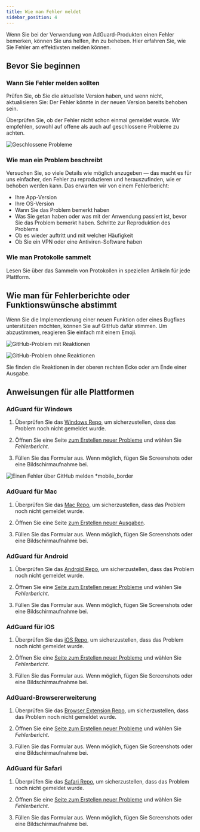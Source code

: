```yaml
---
title: Wie man Fehler meldet
sidebar_position: 4
---
```


Wenn Sie bei der Verwendung von AdGuard-Produkten einen Fehler bemerken, können Sie uns helfen, ihn zu beheben. Hier erfahren Sie, wie Sie Fehler am effektivsten melden können.

## Bevor Sie beginnen

### Wann Sie Fehler melden sollten

Prüfen Sie, ob Sie die aktuellste Version haben, und wenn nicht, aktualisieren Sie: Der Fehler könnte in der neuen Version bereits behoben sein.

Überprüfen Sie, ob der Fehler nicht schon einmal gemeldet wurde. Wir empfehlen, sowohl auf offene als auch auf geschlossene Probleme zu achten.

![Geschlossene Probleme](https://cdn.adtidy.org/content/kb/ad_blocker/general/closed_issues.png)

### Wie man ein Problem beschreibt

Versuchen Sie, so viele Details wie möglich anzugeben — das macht es für uns einfacher, den Fehler zu reproduzieren und herauszufinden, wie er behoben werden kann. Das erwarten wir von einem Fehlerbericht:

- Ihre App-Version
- Ihre OS-Version
- Wann Sie das Problem bemerkt haben
- Was Sie getan haben oder was mit der Anwendung passiert ist, bevor Sie das Problem bemerkt haben. Schritte zur Reproduktion des Problems
- Ob es wieder auftritt und mit welcher Häufigkeit
- Ob Sie ein VPN oder eine Antiviren-Software haben

### Wie man Protokolle sammelt

Lesen Sie über das Sammeln von Protokollen in speziellen Artikeln für jede Plattform.

## Wie man für Fehlerberichte oder Funktionswünsche abstimmt

Wenn Sie die Implementierung einer neuen Funktion oder eines Bugfixes unterstützen möchten, können Sie auf GitHub dafür stimmen. Um abzustimmen, reagieren Sie einfach mit einem Emoji.

![GitHub-Problem mit Reaktionen](https://cdn.adtidy.org/content/kb/ad_blocker/general/github_reaction.png)

![GitHub-Problem ohne Reaktionen](https://cdn.adtidy.org/content/kb/ad_blocker/general/github_reaction2.png)

Sie finden die Reaktionen in der oberen rechten Ecke oder am Ende einer Ausgabe.

## Anweisungen für alle Plattformen

### AdGuard für Windows

1. Überprüfen Sie das [Windows Repo](https://github.com/AdguardTeam/AdGuardforWindows/issues), um sicherzustellen, dass das Problem noch nicht gemeldet wurde.

2. Öffnen Sie eine Seite [zum Erstellen neuer Probleme](https://github.com/AdguardTeam/AdguardForWindows/issues/new/choose) und wählen Sie *Fehlerbericht*.

3. Füllen Sie das Formular aus. Wenn möglich, fügen Sie Screenshots oder eine Bildschirmaufnahme bei.

![Einen Fehler über GitHub melden *mobile_border](https://cdn.adtidy.org/content/kb/ad_blocker/general/windows_gh.png)

### AdGuard für Mac

1. Überprüfen Sie das [Mac Repo](https://github.com/AdguardTeam/AdGuardforMac/issues), um sicherzustellen, dass das Problem noch nicht gemeldet wurde.

2. Öffnen Sie eine Seite [zum Erstellen neuer Ausgaben](https://github.com/AdguardTeam/AdguardForMac/issues/new).

3. Füllen Sie das Formular aus. Wenn möglich, fügen Sie Screenshots oder eine Bildschirmaufnahme bei.

### AdGuard für Android

1. Überprüfen Sie das [Android Repo](https://github.com/AdguardTeam/AdGuardforAndroid/issues), um sicherzustellen, dass das Problem noch nicht gemeldet wurde.

2. Öffnen Sie eine [Seite zum Erstellen neuer Probleme](https://github.com/AdguardTeam/AdguardForAndroid/issues/new/choose) und wählen Sie *Fehlerbericht*.

3. Füllen Sie das Formular aus. Wenn möglich, fügen Sie Screenshots oder eine Bildschirmaufnahme bei.

### AdGuard für iOS

1. Überprüfen Sie das [iOS Repo](https://github.com/AdguardTeam/AdGuardforiOS/issues), um sicherzustellen, dass das Problem noch nicht gemeldet wurde.

2. Öffnen Sie eine [Seite zum Erstellen neuer Probleme](https://github.com/AdguardTeam/AdguardForiOS/issues/new/choose) und wählen Sie *Fehlerbericht*.

3. Füllen Sie das Formular aus. Wenn möglich, fügen Sie Screenshots oder eine Bildschirmaufnahme bei.

### AdGuard-Browsererweiterung

1. Überprüfen Sie das [Browser Extension Repo](https://github.com/AdguardTeam/AdguardBrowserExtension/issues/), um sicherzustellen, dass das Problem noch nicht gemeldet wurde.

2. Öffnen Sie eine [Seite zum Erstellen neuer Probleme](https://github.com/AdguardTeam/AdguardBrowserExtension/issues/new/choose) und wählen Sie *Fehlerbericht*.

3. Füllen Sie das Formular aus. Wenn möglich, fügen Sie Screenshots oder eine Bildschirmaufnahme bei.

### AdGuard für Safari

1. Überprüfen Sie das [Safari Repo](https://github.com/AdguardTeam/AdGuardForSafari/issues), um sicherzustellen, dass das Problem noch nicht gemeldet wurde.

2. Öffnen Sie eine [Seite zum Erstellen neuer Probleme](https://github.com/AdguardTeam/AdGuardForSafari/issues/new/choose) und wählen Sie *Fehlerbericht*.

3. Füllen Sie das Formular aus. Wenn möglich, fügen Sie Screenshots oder eine Bildschirmaufnahme bei.
